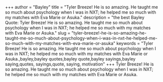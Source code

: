 +++
author = "Bayley"
title = "Tyler Breeze! He is so amazing. He taught me so much about psychology when I was in NXT; he helped me so much with my matches with Eva Marie or Asuka."
description = "the best Bayley Quote: Tyler Breeze! He is so amazing. He taught me so much about psychology when I was in NXT; he helped me so much with my matches with Eva Marie or Asuka."
slug = "tyler-breeze!-he-is-so-amazing-he-taught-me-so-much-about-psychology-when-i-was-in-nxt-he-helped-me-so-much-with-my-matches-with-eva-marie-or-asuka"
keywords = "Tyler Breeze! He is so amazing. He taught me so much about psychology when I was in NXT; he helped me so much with my matches with Eva Marie or Asuka.,bayley,bayley quotes,bayley quote,bayley sayings,bayley saying,quotes, sayings,quote, saying, motivation"
+++
Tyler Breeze! He is so amazing. He taught me so much about psychology when I was in NXT; he helped me so much with my matches with Eva Marie or Asuka.
